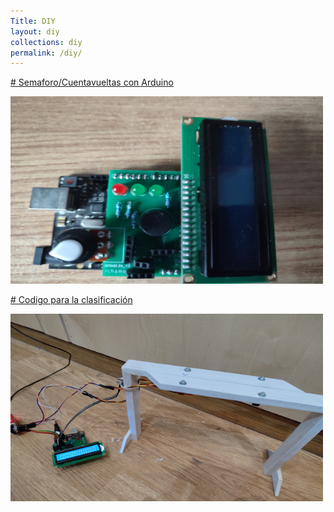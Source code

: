 ```yaml
---
Title: DIY
layout: diy
collections: diy
permalink: /diy/
---
```


[# Semaforo/Cuentavueltas con Arduino](https://rchamo01.github.io/CasaRatonScalextric/diy/01-semaforo)

[<img src="../docs/images/semaforo01.png" width="500" height="300">](https://rchamo01.github.io/CasaRatonScalextric/diy/01-semaforo)

[# Codigo para la clasificación](https://rchamo01.github.io/CasaRatonScalextric/diy/02-codigoclasificacion)

[<img src="../docs/images/semaforo02.png" width="500" height="300">](https://rchamo01.github.io/CasaRatonScalextric/diy/02-codigoclasificacion)

